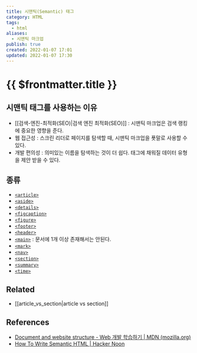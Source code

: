 ```yaml
---
title: 시맨틱(Semantic) 태그
category: HTML
tags:
  - html
aliases:
  - 시맨틱 마크업
publish: true
created: 2022-01-07 17:01
updated: 2022-01-07 17:30
---
```


# {{ $frontmatter.title }}

## 시맨틱 태그를 사용하는 이유

- [[검색-엔진-최적화(SEO)|검색 엔진 최적화(SEO)]] : 시맨틱 마크업은 검색 랭킹에 중요한 영향을 준다.
- 웹 접근성 : 스크린 리더로 페이지를 탐색할 때, 시맨틱 마크업을 푯말로 사용할 수 있다.
- 개발 편의성 : 의미있는 이름을 탐색하는 것이 더 쉽다. 태그에 채워질 데이터 유형을 제안 받을 수 있다.

## 종류

- [`<article>`](https://developer.mozilla.org/ko/docs/Web/HTML/Element/article)
- [`<aside>`](https://developer.mozilla.org/ko/docs/Web/HTML/Element/aside)
- [`<details>`](https://developer.mozilla.org/ko/docs/Web/HTML/Element/details)
- [`<figcaption>`](https://developer.mozilla.org/ko/docs/Web/HTML/Element/figcaption)
- [`<figure>`](https://developer.mozilla.org/ko/docs/Web/HTML/Element/figure)
- [`<footer>`](https://developer.mozilla.org/ko/docs/Web/HTML/Element/footer)
- [`<header>`](https://developer.mozilla.org/ko/docs/Web/HTML/Element/header)
- [`<main>`](https://developer.mozilla.org/ko/docs/Web/HTML/Element/main) : 문서에 1개 이상 존재해서는 안된다.
- [`<mark>`](https://developer.mozilla.org/ko/docs/Web/HTML/Element/mark)
- [`<nav>`](https://developer.mozilla.org/ko/docs/Web/HTML/Element/nav)
- [`<section>`](https://developer.mozilla.org/ko/docs/Web/HTML/Element/section)
- [`<summary>`](https://developer.mozilla.org/ko/docs/Web/HTML/Element/summary)
- [`<time>`](https://developer.mozilla.org/ko/docs/Web/HTML/Element/time)

## Related

- [[article_vs_section|article vs section]]

## References

- [Document and website structure - Web 개발 학습하기 | MDN (mozilla.org)](https://developer.mozilla.org/ko/docs/Learn/HTML/Introduction_to_HTML/Document_and_website_structure#html_%EB%A0%88%EC%9D%B4%EC%95%84%EC%9B%83_%EC%9A%94%EC%86%8C%EC%9D%98_%EC%84%B8%EB%B6%80_%EC%82%AC%ED%95%AD)
- [How To Write Semantic HTML | Hacker Noon](https://hackernoon.com/how-to-write-semantic-html-dkq3ulo)
